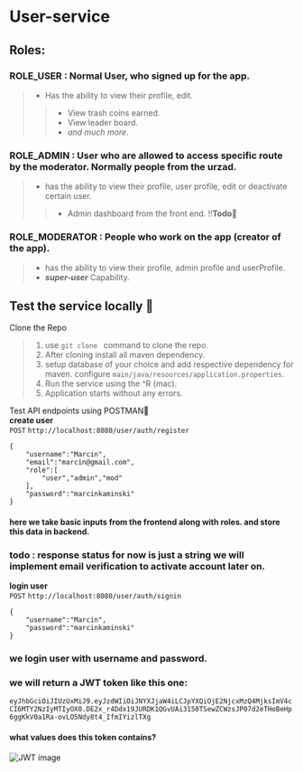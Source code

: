 # User-service

## Roles:

### ROLE_USER : Normal User, who signed up for the app.
> * Has the ability to view their profile, edit.
>> * View trash coins earned.
>> * View leader board.
>> * *and much more*.



### ROLE_ADMIN : User who are allowed to access specific route by the moderator. Normally people from the urzad.
> * has the ability to view their profile, user profile, edit or deactivate certain user.
>> * Admin dashboard from the front end. !!**Todo**🤔


### ROLE_MODERATOR : People who work on the app (creator of the app).
> * has the ability to view their profile, admin profile and userProfile.
> * ***super-user*** Capability.

## Test the service locally 📍
Clone the Repo
> 1. use `git clone ` command to clone the repo. <br>
> 2. After cloning install all maven dependency. <br>
> 3. setup database of your choice and add respective dependency for maven. configure `main/java/resources/application.properties`.
> 4. Run the service using the ^R (mac).
> 5. Application starts without any errors.

Test API endpoints using POSTMAN📮 <br>
**create user** <br>
`POST` `http://localhost:8080/user/auth/register` <br>
~~~
{
    "username":"Marcin",
    "email":"marcin@gmail.com",
    "role":[
        "user","admin","mod"
    ],
    "password":"marcinkaminski"
}
~~~
#### here we take basic inputs from the frontend along with roles. and store this data in backend. <br>
### todo : response status for now is just a string we will implement email verification to activate account later on.

**login user** <br>
`POST` `http://localhost:8080/user/auth/signin` <br>
~~~
{
    "username":"Marcin",
    "password":"marcinkaminski"
}
~~~

### we login user with username and password. <br>
### we will return a JWT token like this one: <br> 
`eyJhbGciOiJIUzUxMiJ9.eyJzdWIiOiJNYXJjaW4iLCJpYXQiOjE2NjcxMzQ4MjksImV4cCI6MTY2NzIyMTIyOX0.DE2x_r4Ddx19JURDK1QGvUAi3150TSewZCWzsJP07d2eTHoBeHp6ggKkV0a1Ra-ovLO5Ndy8t4_IfmIYizlTXg` <br>

#### what values does this token contains?

![JWT image](https://user-images.githubusercontent.com/52125327/198880600-5cb41922-a0b5-40b8-b446-e7eaff78f9ca.png)
